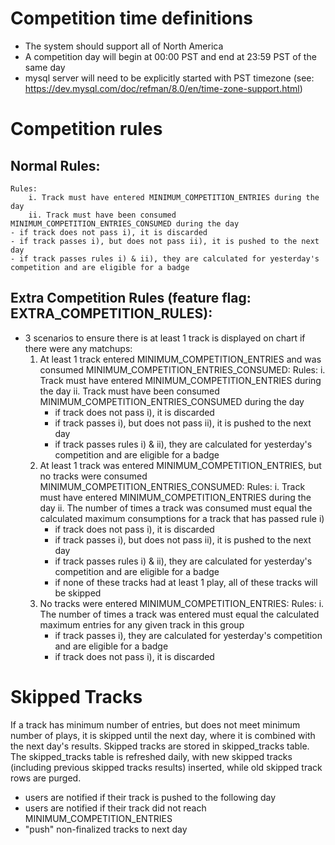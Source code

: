 # Competition time definitions
- The system should support all of North America
- A competition day will begin at 00:00 PST and end at 23:59 PST of the same day
- mysql server will need to be explicitly started with PST timezone (see: https://dev.mysql.com/doc/refman/8.0/en/time-zone-support.html)
  
# Competition rules
## Normal Rules:
    Rules: 
        i. Track must have entered MINIMUM_COMPETITION_ENTRIES during the day
        ii. Track must have been consumed MINIMUM_COMPETITION_ENTRIES_CONSUMED during the day
    - if track does not pass i), it is discarded 
    - if track passes i), but does not pass ii), it is pushed to the next day 
    - if track passes rules i) & ii), they are calculated for yesterday's competition and are eligible for a badge

## Extra Competition Rules (feature flag: EXTRA_COMPETITION_RULES):
- 3 scenarios to ensure there is at least 1 track is displayed on chart if there were any matchups:
    1. At least 1 track entered MINIMUM_COMPETITION_ENTRIES and was consumed MINIMUM_COMPETITION_ENTRIES_CONSUMED:
        Rules:
            i. Track must have entered MINIMUM_COMPETITION_ENTRIES during the day
            ii. Track must have been consumed MINIMUM_COMPETITION_ENTRIES_CONSUMED during the day
        - if track does not pass i), it is discarded 
        - if track passes i), but does not pass ii), it is pushed to the next day 
        - if track passes rules i) & ii), they are calculated for yesterday's competition and are eligible for a badge
    2. At least 1 track was entered MINIMUM_COMPETITION_ENTRIES, but no tracks were consumed MINIMUM_COMPETITION_ENTRIES_CONSUMED:
        Rules:
            i. Track must have entered MINIMUM_COMPETITION_ENTRIES during the day
            ii. The number of times a track was consumed must equal the calculated maximum consumptions for a track that has passed rule i)
        - if track does not pass i), it is discarded 
        - if track passes i), but does not pass ii), it is pushed to the next day 
        - if track passes rules i) & ii), they are calculated for yesterday's competition and are eligible for a badge
        * if none of these tracks had at least 1 play, all of these tracks will be skipped
    3. No tracks were entered MINIMUM_COMPETITION_ENTRIES:
        Rules:
            i. The number of times a track was entered must equal the calculated maximum entries for any given track in this group
        - if track passes i), they are calculated for yesterday's competition and are eligible for a badge
        - if track does not pass i), it is discarded

# Skipped Tracks
If a track has minimum number of entries, but does not meet minimum number of plays, it is skipped until the next day, where it is combined with the next day's results. Skipped tracks are stored in skipped_tracks table. The skipped_tracks table is refreshed daily, with new skipped tracks (including previous skipped tracks results) inserted, while old skipped track rows are purged.

- users are notified if their track is pushed to the following day
- users are notified if their track did not reach MINIMUM_COMPETITION_ENTRIES
- "push" non-finalized tracks to next day
